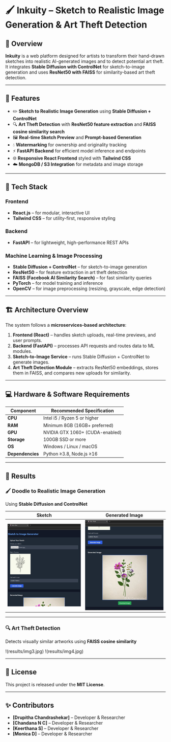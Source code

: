 # 🖌️ Inkuity – Sketch to Realistic Image Generation & Art Theft Detection

## 🎨 Overview  
**Inkuity** is a web platform designed for artists to transform their hand-drawn sketches into realistic AI-generated images and to detect potential art theft.  
It integrates **Stable Diffusion with ControlNet** for sketch-to-image generation and uses **ResNet50 with FAISS** for similarity-based art theft detection.

---

## 🚀 Features
- ✏️ **Sketch to Realistic Image Generation** using **Stable Diffusion + ControlNet**
- 🔍 **Art Theft Detection** with **ResNet50 feature extraction** and **FAISS cosine similarity search**
- 🖼️ **Real-time Sketch Preview** and **Prompt-based Generation**
- 💧 **Watermarking** for ownership and originality tracking
- ⚡ **FastAPI Backend** for efficient model inference and endpoints
- 🌐 **Responsive React Frontend** styled with **Tailwind CSS**
- ☁️ **MongoDB / S3 Integration** for metadata and image storage

---

## 🧩 Tech Stack

### **Frontend**
- **React.js** – for modular, interactive UI  
- **Tailwind CSS** – for utility-first, responsive styling  

### **Backend**
- **FastAPI** – for lightweight, high-performance REST APIs  

### **Machine Learning & Image Processing**
- **Stable Diffusion + ControlNet** – for sketch-to-image generation  
- **ResNet50** – for feature extraction in art theft detection  
- **FAISS (Facebook AI Similarity Search)** – for fast similarity queries  
- **PyTorch** – for model training and inference  
- **OpenCV** – for image preprocessing (resizing, grayscale, edge detection)

---

## 🏗️ Architecture Overview  

The system follows a **microservices-based architecture**:

1. **Frontend (React)** – handles sketch uploads, real-time previews, and user prompts.  
2. **Backend (FastAPI)** – processes API requests and routes data to ML modules.  
3. **Sketch-to-Image Service** – runs Stable Diffusion + ControlNet to generate images.  
4. **Art Theft Detection Module** – extracts ResNet50 embeddings, stores them in FAISS, and compares new uploads for similarity.  

---

## 💻 Hardware & Software Requirements

| Component | Recommended Specification |
|------------|----------------------------|
| **CPU** | Intel i5 / Ryzen 5 or higher |
| **RAM** | Minimum 8GB (16GB+ preferred) |
| **GPU** | NVIDIA GTX 1060+ (CUDA-enabled) |
| **Storage** | 100GB SSD or more |
| **OS** | Windows / Linux / macOS |
| **Dependencies** | Python ≥3.8, Node.js ≥16 |

---

## 📸 Results

### 🖌️ Doodle to Realistic Image Generation  
Using **Stable Diffusion and ControlNet**

| Sketch | Generated Image |
|--------|-----------------|
| ![Sketch](results/img1.jpg) | ![Generated Image](results/img2.jpg) |

---

### 🔍 Art Theft Detection  
Detects visually similar artworks using **FAISS cosine similarity**


 !(results/img3.jpg) 
 !(results/img4.jpg) 

---

## 🧾 License  
This project is released under the **MIT License**.

---

## ✨ Contributors  
- **[Drupitha Chandrashekar]** – Developer & Researcher
- **[Chandana N C]** – Developer & Researcher
- **[Keerthana S]** – Developer & Researcher
- **[Monica D]** – Developer & Researcher

